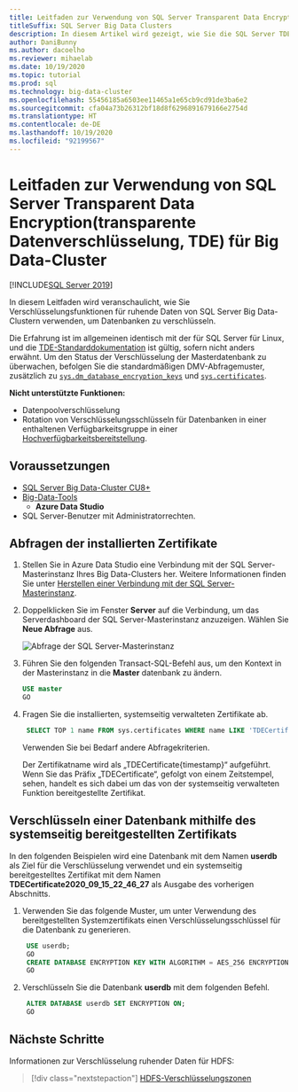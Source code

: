 ```yaml
---
title: Leitfaden zur Verwendung von SQL Server Transparent Data Encryption(transparente Datenverschlüsselung, TDE) für Big Data-Cluster
titleSuffix: SQL Server Big Data Clusters
description: In diesem Artikel wird gezeigt, wie Sie die SQL Server TDE-Verschlüsselungsfunktion für ruhende Daten von BDC verwenden.
author: DaniBunny
ms.author: dacoelho
ms.reviewer: mihaelab
ms.date: 10/19/2020
ms.topic: tutorial
ms.prod: sql
ms.technology: big-data-cluster
ms.openlocfilehash: 55456185a6503ee11465a1e65cb9cd91de3ba6e2
ms.sourcegitcommit: cfa04a73b26312bf18d8f6296891679166e2754d
ms.translationtype: HT
ms.contentlocale: de-DE
ms.lasthandoff: 10/19/2020
ms.locfileid: "92199567"
---
```

# <a name="sql-server-big-data-clusters-transparent-data-encryption-tde-at-rest-usage-guide"></a>Leitfaden zur Verwendung von SQL Server Transparent Data Encryption(transparente Datenverschlüsselung, TDE) für Big Data-Cluster

[!INCLUDE[SQL Server 2019](../includes/applies-to-version/sqlserver2019.md)]

In diesem Leitfaden wird veranschaulicht, wie Sie Verschlüsselungsfunktionen für ruhende Daten von SQL Server Big Data-Clustern verwenden, um Datenbanken zu verschlüsseln.

Die Erfahrung ist im allgemeinen identisch mit der für SQL Server für Linux, und die [TDE-Standarddokumentation](../relational-databases/security/encryption/transparent-data-encryption.md) ist gültig, sofern nicht anders erwähnt. Um den Status der Verschlüsselung der Masterdatenbank zu überwachen, befolgen Sie die standardmäßigen DMV-Abfragemuster, zusätzlich zu [`sys.dm_database_encryption_keys`](../relational-databases/system-dynamic-management-views/sys-dm-database-encryption-keys-transact-sql.md) und [`sys.certificates`](../relational-databases/system-catalog-views/sys-certificates-transact-sql.md).

__Nicht unterstützte Funktionen:__
* Datenpoolverschlüsselung
* Rotation von Verschlüsselungsschlüsseln für Datenbanken in einer enthaltenen Verfügbarkeitsgruppe in einer [Hochverfügbarkeitsbereitstellung](deployment-high-availability.md).


## <a name="prerequisites"></a><a id="prereqs"></a> Voraussetzungen

- [SQL Server Big Data-Cluster CU8+](release-notes-big-data-cluster.md)
- [Big-Data-Tools](deploy-big-data-tools.md)
   - **Azure Data Studio**
- SQL Server-Benutzer mit Administratorrechten.

## <a name="query-the-installed-certificates"></a>Abfragen der installierten Zertifikate

1. Stellen Sie in Azure Data Studio eine Verbindung mit der SQL Server-Masterinstanz Ihres Big Data-Clusters her. Weitere Informationen finden Sie unter [Herstellen einer Verbindung mit der SQL Server-Masterinstanz](connect-to-big-data-cluster.md#master).

1. Doppelklicken Sie im Fenster **Server** auf die Verbindung, um das Serverdashboard der SQL Server-Masterinstanz anzuzeigen. Wählen Sie **Neue Abfrage** aus.

   ![Abfrage der SQL Server-Masterinstanz](./media/tutorial-data-pool-ingest-sql/sql-server-master-instance-query.png)

1. Führen Sie den folgenden Transact-SQL-Befehl aus, um den Kontext in der Masterinstanz in die **Master** datenbank zu ändern.

   ```sql
   USE master
   GO
   ```

1. Fragen Sie die installierten, systemseitig verwalteten Zertifikate ab. 

   ```sql
    SELECT TOP 1 name FROM sys.certificates WHERE name LIKE 'TDECertificate%' ORDER BY name DESC
   ```

    Verwenden Sie bei Bedarf andere Abfragekriterien.

    Der Zertifikatname wird als „TDECertificate{timestamp}“ aufgeführt. Wenn Sie das Präfix „TDECertificate“, gefolgt von einem Zeitstempel, sehen, handelt es sich dabei um das von der systemseitig verwalteten Funktion bereitgestellte Zertifikat.

## <a name="encrypt-a-database-using-the-system-provided-certificate"></a>Verschlüsseln einer Datenbank mithilfe des systemseitig bereitgestellten Zertifikats

In den folgenden Beispielen wird eine Datenbank mit dem Namen __userdb__ als Ziel für die Verschlüsselung verwendet und ein systemseitig bereitgestelltes Zertifikat mit dem Namen __TDECertificate2020_09_15_22_46_27__ als Ausgabe des vorherigen Abschnitts.

1. Verwenden Sie das folgende Muster, um unter Verwendung des bereitgestellten Systemzertifikats einen Verschlüsselungsschlüssel für die Datenbank zu generieren.

   ```sql
    USE userdb; 
    GO
    CREATE DATABASE ENCRYPTION KEY WITH ALGORITHM = AES_256 ENCRYPTION BY SERVER CERTIFICATE TDECertificate2020_09_15_22_46_27;
    GO
   ```

1. Verschlüsseln Sie die Datenbank __userdb__ mit dem folgenden Befehl.

   ```sql
    ALTER DATABASE userdb SET ENCRYPTION ON;
    GO
   ```

## <a name="next-steps"></a>Nächste Schritte

Informationen zur Verschlüsselung ruhender Daten für HDFS:
> [!div class="nextstepaction"]
> [HDFS-Verschlüsselungszonen](encryption-at-rest-hdfs-encryption-zones.md)
